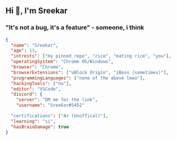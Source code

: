## Hi 👋, I'm Sreekar

### "It's not a bug, it's a feature" - someone, i think

```json
{
  "name": "Sreekar",
  "age": 13,
  "intrests": ["my pinned repo", "rice", "eating rice", "you"],
  "operatingSystem": "Chrome OS/Windows",
  "browser": "Chrome",
  "browserExtensions": ["uBlock Origin", "iBoss (sometimes)"],
  "programmingLanguages": ["none of the above lmao"],
  "hackingTools": ["no"],
  "editor": "VSCode",
  "discord": {
    "server": "DM me for the link",
    "username": "Sreekar#5452"

  "certifications": ["A+ (Unoffical)"],
  "learning": "si",
  "hasBrainDamage": true
}
```

